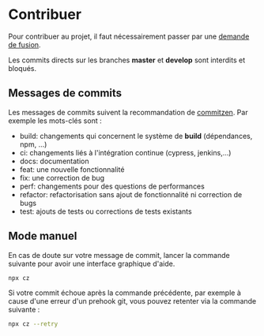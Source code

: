 # Contribuer

Pour contribuer au projet, il faut nécessairement passer par une [demande de fusion](https://docs.gitlab.com/ee/user/project/merge_requests/).

Les commits directs sur les branches **master** et **develop** sont interdits et bloqués.

## Messages de commits

Les messages de commits suivent la recommandation de [commitzen](http://commitizen.github.io/cz-cli/). Par exemple les mots-clés sont :

- build: changements qui concernent le système de **build** (dépendances, npm, ...)
- ci: changements liés à l'intégration continue (cypress, jenkins,...)
- docs: documentation
- feat: une nouvelle fonctionnalité
- fix: une correction de bug
- perf: changements pour des questions de performances
- refactor: refactorisation sans ajout de fonctionnalité ni correction de bugs
- test: ajouts de tests ou corrections de tests existants

## Mode manuel

En cas de doute sur votre message de commit, lancer la commande suivante pour avoir une interface graphique d'aide.

```sh
npx cz
```

Si votre commit échoue après la commande précédente, par exemple à cause d'une erreur d'un prehook git, vous pouvez retenter via la commande suivante :

```sh
npx cz --retry
```
